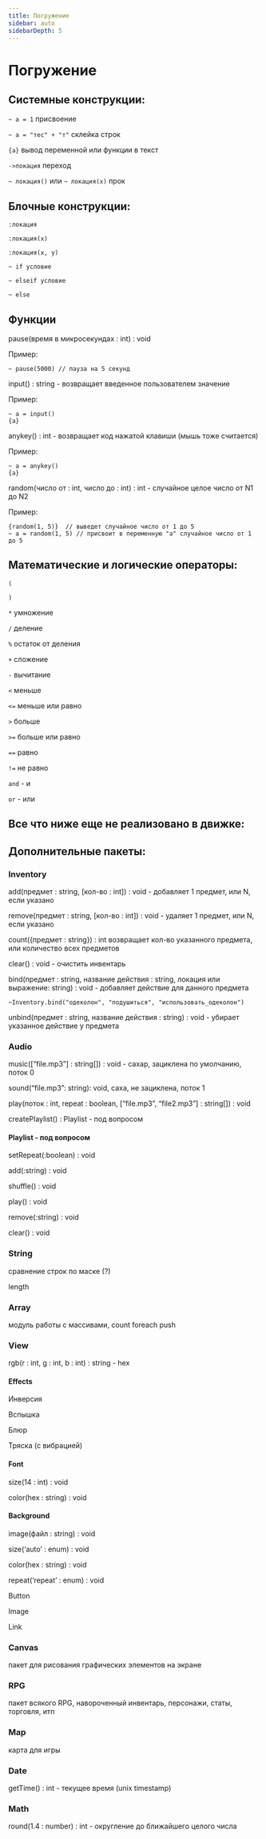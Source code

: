 ```yaml
---
title: Погружение
sidebar: auto
sidebarDepth: 5
---
```


# Погружение 

## Системные конструкции:
`~ a = 1` присвоение

`~ a = "тес" + "т"`  склейка строк

`{a}` вывод переменной или функции в текст

`->локация` переход

`~ локация()` или `~ локация(x)` прок

## Блочные конструкции:
`:локация`

`:локация(x)`

`:локация(x, y)`

`~ if условие`

`~ elseif условие`

`~ else`

## Функции
pause(время в микросекундах : int) : void 

Пример:
```
~ pause(5000) // пауза на 5 секунд
```

input() : string - возвращает введенное пользователем значение

Пример:
```
~ a = input()
{a}
```

anykey() : int - возвращает код нажатой клавиши (мышь тоже считается)

Пример:
```
~ a = anykey()
{a}
```

random(число от : int, число до : int) : int - случайное целое число от N1 до N2

Пример:
```
{random(1, 5)}  // выведет случайное число от 1 до 5
~ a = random(1, 5) // присвоит в переменную "а" случайное число от 1 до 5
```

## Математические и логические операторы:
`(` 

`)` 

 `*` умножение

 `/` деление

 `%` остаток от деления

 `+` сложение

 `-` вычитание

 `<` меньше

 `<=` меньше или равно

 `>` больше

 `>=` больше или равно

 `==` равно

 `!=` не равно

 `and` - и

 `or` - или
 
## Все что ниже еще не реализовано в движке:

## Дополнительные пакеты:
### Inventory
add(предмет : string, [кол-во : int]) : void - добавляет 1 предмет, или N, если указано

remove(предмет : string, [кол-во : int]) : void - удаляет 1 предмет, или N, если указано

count({предмет : string}) : int возвращает кол-во указанного предмета, или количество всех предметов

clear() : void - очистить инвентарь

bind(предмет : string, название действия : string, локация или выражение: string) : void - добавляет действие для данного предмета

`~Inventory.bind("одеколон", "подушиться", "использовать_одеколон")`

unbind(предмет : string, название действия : string) : void - убирает указанное действие у предмета

### Audio
music([“file.mp3”] : string[]) : void - сахар, зациклена по умолчанию, поток 0

sound(“file.mp3”: string): void, саха, не зациклена, поток 1

play(поток : int, repeat : boolean, [“file.mp3”, “file2.mp3”] : string[]) : void

createPlaylist() : Playlist - под вопросом

#### Playlist - под вопросом
setRepeat(:boolean) : void
	
add(:string) : void

shuffle() : void

play() : void

remove(:string) : void

clear() : void

### String
сравнение строк по маске (?)

length

### Array
модуль работы с массивами, 
count
foreach
push

### View
rgb(r : int, g : int, b : int) : string - hex

#### Effects
Инверсия

Вспышка

Блюр

Тряска (с вибрацией)

#### Font
size(14 : int) : void 

color(hex : string) : void 

#### Background
image(файл : string) : void 

size(‘auto’ : enum) : void 

color(hex : string) : void 

repeat(‘repeat’ : enum) : void 

Button

Image

Link

### Canvas
пакет для рисования графических элементов на экране

### RPG
пакет всякого RPG, навороченный инвентарь, персонажи, статы, торговля, итп

### Map
карта для игры

### Date
getTime() : int - текущее время (unix timestamp)

### Math

round(1.4 : number) : int - округление до ближайшего целого числа
